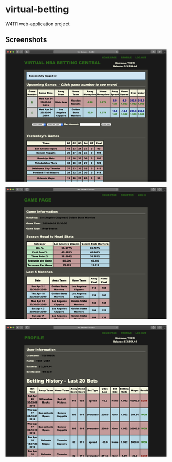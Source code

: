 # virtual-betting
W4111 web-application project

## Screenshots

![Alt text](Screenshots/Homepage.png?raw=true "Homepage")

![Alt text](Screenshots/Gamepage.png?raw=true "Gamepage")

![Alt text](Screenshots/Profile.png?raw=true "Profile")

